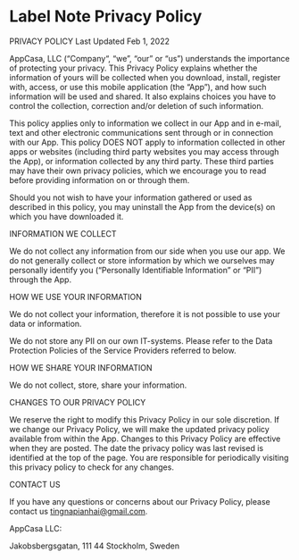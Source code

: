 # Label Note Privacy Policy

PRIVACY POLICY 
Last Updated Feb 1, 2022 

AppCasa, LLC (“Company“, “we”, “our” or “us”) understands the importance of protecting your privacy. This Privacy Policy explains whether the information of yours will be collected when you download, install, register with, access, or use this mobile application (the “App”), and how such information will be used and shared. It also explains choices you have to control the collection, correction and/or deletion of such information. 

This policy applies only to information we collect in our App and in e-mail, text and other electronic communications sent through or in connection with our App. This policy DOES NOT apply to information collected in other apps or websites (including third party websites you may access through the App), or information collected by any third party. These third parties may have their own privacy policies, which we encourage you to read before providing information on or through them. 

Should you not wish to have your information gathered or used as described in this policy, you may uninstall the App from the device(s) on which you have downloaded it. 

INFORMATION WE COLLECT 

We do not collect any information from our side when you use our app. We do not generally collect or store information by which we ourselves may personally identify you (“Personally Identifiable Information” or “PII”) through the App.

HOW WE USE YOUR INFORMATION 

We do not collect your information, therefore it is not possible to use your data or information.

We do not store any PII on our own IT-systems. Please refer to the Data Protection Policies of the Service Providers referred to below. 

HOW WE SHARE YOUR INFORMATION 

We do not collect, store, share your information.

CHANGES TO OUR PRIVACY POLICY 

We reserve the right to modify this Privacy Policy in our sole discretion. If we change our Privacy Policy, we will make the updated privacy policy available from within the App. Changes to this Privacy Policy are effective when they are posted. The date the privacy policy was last revised is identified at the top of the page. You are responsible for periodically visiting this privacy policy to check for any changes. 

CONTACT US 

If you have any questions or concerns about our Privacy Policy, please contact us tingnapianhai@gmail.com. 

AppCasa LLC: 

Jakobsbergsgatan, 111 44 Stockholm, Sweden
